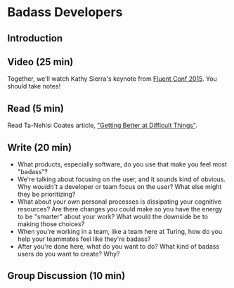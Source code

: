 # Badass Developers

## Introduction

## Video (25 min)
Together, we'll watch Kathy Sierra's keynote from [Fluent Conf 2015](https://www.youtube.com/watch?v=eSlRd6MnDv8). You should take notes!

## Read (5 min)
Read Ta-Nehisi Coates article, ["Getting Better at Difficult Things"](http://www.theatlantic.com/education/archive/2015/03/a-quick-note-on-getting-better-at-difficult-things/387133/).

## Write (20 min)
* What products, especially software, do you use that make you feel most "badass"?
* We're talking about focusing on the user, and it sounds kind of obvious. Why *wouldn't* a developer or team focus on the user? What else might they be prioritizing?
* What about your own personal processes is dissipating your cognitive resources? Are there changes you could make so you have the energy to be "smarter" about your work? What would the downside be to making those choices?
* When you're working in a team, like a team here at Turing, how do you help your teammates feel like they're badass?
* After you're done here, what do you want to do? What kind of badass users do you want to create? Why?

## Group Discussion (10 min)
